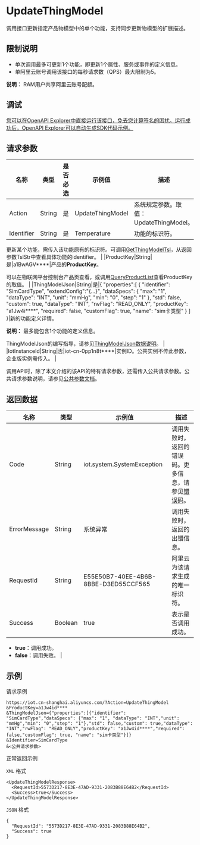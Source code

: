 # UpdateThingModel

调用接口更新指定产品物模型中的单个功能，支持同步更新物模型的扩展描述。

## 限制说明

-   单次调用最多可更新1个功能，即更新1个属性、服务或事件的定义信息。
-   单阿里云账号调用该接口的每秒请求数（QPS）最大限制为5。

**说明：** RAM用户共享阿里云账号配额。


## 调试

[您可以在OpenAPI Explorer中直接运行该接口，免去您计算签名的困扰。运行成功后，OpenAPI Explorer可以自动生成SDK代码示例。](https://api.aliyun.com/#product=Iot&api=UpdateThingModel&type=RPC&version=2018-01-20)

## 请求参数

|名称|类型|是否必选|示例值|描述|
|--|--|----|---|--|
|Action|String|是|UpdateThingModel|系统规定参数。取值：UpdateThingModel。 |
|Identifier|String|是|Temperature|功能的标识符。

 更新某个功能，需传入该功能原有的标识符。可调用[GetThingModelTsl](~~150319~~)，从返回参数TslStr中查看具体功能的identifier。 |
|ProductKey|String|是|a1BwAGV\*\*\*\*|产品的**ProductKey**。

 可以在物联网平台控制台产品页查看，或调用[QueryProductList](~~69271~~)查看ProductKey的取值。 |
|ThingModelJson|String|是|\{ "properties":\[ \{ "identifier": "SimCardType", "extendConfig":"\{...\}", "dataSpecs": \{ "max": "1", "dataType": "INT", "unit": "mmHg", "min": "0", "step": "1" \}, "std": false, "custom": true, "dataType": "INT", "rwFlag": "READ\_ONLY", "productKey": "a1Jw4i\*\*\*\*", "required": false, "customFlag": true, "name": "sim卡类型" \} \] \}|新的功能定义详情。

 **说明：** 最多能包含1个功能的定义信息。

 ThingModelJson的编写指导，请参见[ThingModelJson数据说明](~~150457~~)。 |
|IotInstanceId|String|否|iot-cn-0pp1n8t\*\*\*\*|实例ID。公共实例不传此参数，企业版实例需传入。 |

调用API时，除了本文介绍的该API的特有请求参数，还需传入公共请求参数。公共请求参数说明，请参见[公共参数文档](~~30561~~)。

## 返回数据

|名称|类型|示例值|描述|
|--|--|---|--|
|Code|String|iot.system.SystemException|调用失败时，返回的错误码。更多信息，请参见[错误码](~~87387~~)。 |
|ErrorMessage|String|系统异常|调用失败时，返回的出错信息。 |
|RequestId|String|E55E50B7-40EE-4B6B-8BBE-D3ED55CCF565|阿里云为该请求生成的唯一标识符。 |
|Success|Boolean|true|表示是否调用成功。

 -   **true**：调用成功。
-   **false**：调用失败。 |

## 示例

请求示例

```
https://iot.cn-shanghai.aliyuncs.com/?Action=UpdateThingModel
&ProductKey=a1Jw4id****
&ThingModelJson={"properties":[{"identifier": "SimCardType","dataSpecs": {"max": "1", "dataType": "INT","unit": "mmHg","min": "0","step": "1"},"std": false,"custom": true,"dataType": "INT","rwFlag": "READ_ONLY","productKey": "a1Jw4id****","required": false,"customFlag": true, "name": "sim卡类型"}]}
&Identifier=SimCardType
&<公共请求参数>
```

正常返回示例

`XML` 格式

```
<UpdateThingModelResponse>
  <RequestId>5573D217-8E3E-47AD-9331-2083B88E64B2</RequestId>
  <Success>true</Success>
</UpdateThingModelResponse>
```

`JSON` 格式

```
{
  "RequestId": "5573D217-8E3E-47AD-9331-2083B88E64B2",
  "Success": true
}
```

